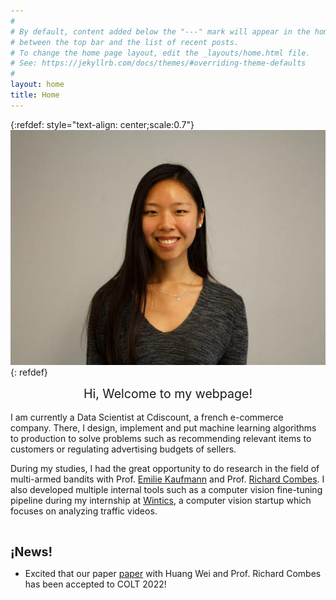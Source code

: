 ```yaml
---
#
# By default, content added below the "---" mark will appear in the home page
# between the top bar and the list of recent posts.
# To change the home page layout, edit the _layouts/home.html file.
# See: https://jekyllrb.com/docs/themes/#overriding-theme-defaults
#
layout: home
title: Home
---
```


{:refdef: style="text-align: center;scale:0.7"}
![My Image](/assets/photo.png)
{: refdef}
<center> <span style="font-size:1.4em">Hi, Welcome to my webpage! </span></center>

<br />
I am currently a Data Scientist at Cdiscount, a french e-commerce company. There, I design, implement and put machine learning algorithms to production to solve problems such as recommending relevant items to customers or regulating advertising budgets of sellers.

During my studies, I had the great opportunity to do research in the field of multi-armed bandits with Prof. [Emilie Kaufmann](http://chercheurs.lille.inria.fr/ekaufman/) and Prof. [Richard Combes](http://rcombes.supelec.free.fr/index.html). I also developed multiple internal tools such as a computer vision fine-tuning pipeline during my internship at [Wintics](https://wintics.com/en/front-page/), a computer vision startup which focuses on analyzing traffic videos.

<br />

<span style="font-size:1.4em">**¡News!** </span>

* Excited that our paper [paper](https://arxiv.org/pdf/2103.13059.pdf) with Huang Wei and Prof. Richard Combes has been accepted to COLT 2022!
